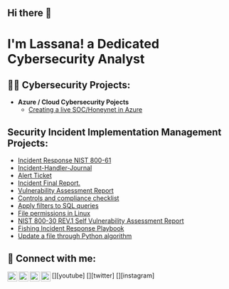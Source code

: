 ## Hi there 👋

<h1>I'm Lassana! a Dedicated Cybersecurity Analyst</h1>

<h2>👨‍💻 Cybersecurity Projects:</h2>

- <b>Azure / Cloud Cybersecurity Pojects</b>
  - [Creating a live SOC/Honeynet in Azure](https://github.com/LassanaB/Azure-SOC)
    
<h2>Security Incident Implementation Management Projects:</h2>

- [Incident Response NIST 800-61]()
- [Incident-Handler-Journal]()
- [Alert Ticket](https://www.youtube.com/watch?v=uHy3oM7NnoU)
- [Incident Final Report.](https://www.youtube.com/watch?v=N-L9hklSlNk)
- [Vulnerability Assessment Report](https://www.youtube.com/watch?v=OfvdQeh79s0)
- [Controls and compliance checklist](https://www.youtube.com/watch?v=E2MwRWxDBkA)
- [Apply filters to SQL queries](https://www.youtube.com/watch?v=E2MwRWxDBkA)
- [File permissions in Linux](https://www.youtube.com/watch?v=E2MwRWxDBkA)
- [NIST 800-30 REV.1 Self Vulnerability Assessment Report](https://www.youtube.com/watch?v=E2MwRWxDBkA)
- [Fishing Incident Response Playbook](https://www.youtube.com/watch?v=E2MwRWxDBkA)
- [Update a file through Python algorithm](https://www.youtube.com/watch?v=E2MwRWxDBkA)
  




<h2> 🤳 Connect with me:</h2>

[<img align="left" alt="JoshMadakor | YouTube" width="22px" src="https://cdn.jsdelivr.net/npm/simple-icons@v3/icons/youtube.svg" />][youtube]
[<img align="left" alt="JoshMadakor | Twitter" width="22px" src="https://cdn.jsdelivr.net/npm/simple-icons@v3/icons/twitter.svg" />][twitter]
[<img align="left" alt="JoshMadakor | LinkedIn" width="22px" src="https://cdn.jsdelivr.net/npm/simple-icons@v3/icons/linkedin.svg" />][linkedin]
[<img align="left" alt="JoshMadakor | Instagram" width="22px" src="https://cdn.jsdelivr.net/npm/simple-icons@v3/icons/instagram.svg" />][instagram]


[linkedin]: https://linkedin.com/in/lassana-bakayoko
